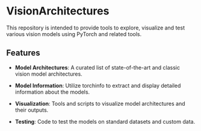# VisionArchitectures

This repository is intended to provide tools to explore, visualize and test various vision models using PyTorch and related tools.  


## Features

- **Model Architectures**: A curated list of state-of-the-art and classic vision model architectures.

- **Model Information**: Utilize torchinfo to extract and display detailed information about the models.

- **Visualization**: Tools and scripts to visualize model architectures and their outputs.

- **Testing**: Code to test the models on standard datasets and custom data.